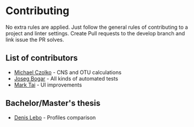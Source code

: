 # Contributing

No extra rules are applied. Just follow the general rules of contributing to a project and linter settings.
Create Pull requests to the develop branch and link issue the PR solves.


## List of contributors

* [Michael Czolko](https://github.com/mCzolko) - CNS and OTU calculations
* [Joseg Bogar](https://github.com/josefbogar) - All kinds of automated tests
* [Mark Tai](https://github.com/marktai) - UI improvements

## Bachelor/Master's thesis

* [Denis Lebo](https://github.com/xlebod) - Profiles comparison


